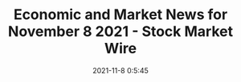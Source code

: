 ---
"title": "Economic and Market News for November 8 2021 - Stock Market Wire"
"date": "2021-11-8 0:5:45"
"feed_name": "GOOGLENEWSMINING"
"feed_website": "https://news.google.com/search?q=mining%2Bincident&hl=en-US&gl=US&ceid=US:en"
"feed_rss": "https://news.google.com/rss/search?q=mining%2Bincident&hl=en-US&gl=US&ceid=US:en"
"link": "https://www.stockmarketwire.com/market-news/archive/date/08-11-2021"
"source": "{'href': 'https://www.stockmarketwire.com', 'title': 'Stock Market Wire'}"
"file": "_posts/2021-1-1-3cf721f22807428de1b751b795fe14598e44fd46.md"
"accident": "0"
"drilling": "0"
"dead": "0"
"injured": "0"
"arrested": "0"
"place": "unknown place"
"where": "unknown site"
"causes": "unknown"
"place_uri": "unknown place"
---